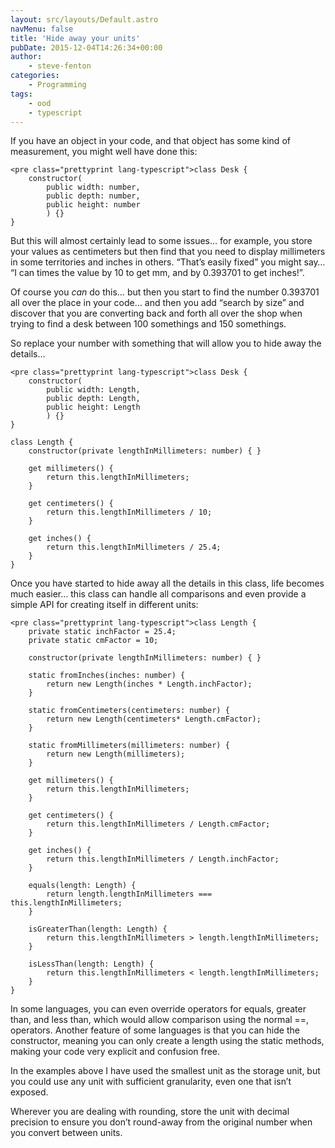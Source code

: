 ```yaml
---
layout: src/layouts/Default.astro
navMenu: false
title: 'Hide away your units'
pubDate: 2015-12-04T14:26:34+00:00
author:
    - steve-fenton
categories:
    - Programming
tags:
    - ood
    - typescript
---
```


If you have an object in your code, and that object has some kind of measurement, you might well have done this:

```
<pre class="prettyprint lang-typescript">class Desk {
    constructor(
        public width: number,
        public depth: number,
        public height: number
        ) {}
}
```

But this will almost certainly lead to some issues… for example, you store your values as centimeters but then find that you need to display millimeters in some territories and inches in others. “That’s easily fixed” you might say… “I can times the value by 10 to get mm, and by 0.393701 to get inches!”.

Of course you *can* do this… but then you start to find the number 0.393701 all over the place in your code… and then you add “search by size” and discover that you are converting back and forth all over the shop when trying to find a desk between 100 somethings and 150 somethings.

So replace your number with something that will allow you to hide away the details…

```
<pre class="prettyprint lang-typescript">class Desk {
    constructor(
        public width: Length,
        public depth: Length,
        public height: Length
        ) {}
}

class Length {
    constructor(private lengthInMillimeters: number) { }
    
    get millimeters() {
        return this.lengthInMillimeters;
    }
    
    get centimeters() {
        return this.lengthInMillimeters / 10;
    }
    
    get inches() {
        return this.lengthInMillimeters / 25.4;
    }
}
```

Once you have started to hide away all the details in this class, life becomes much easier… this class can handle all comparisons and even provide a simple API for creating itself in different units:

```
<pre class="prettyprint lang-typescript">class Length {
    private static inchFactor = 25.4;
    private static cmFactor = 10;
    
    constructor(private lengthInMillimeters: number) { }
    
    static fromInches(inches: number) {
        return new Length(inches * Length.inchFactor);
    }
    
    static fromCentimeters(centimeters: number) {
        return new Length(centimeters* Length.cmFactor);
    }
    
    static fromMillimeters(millimeters: number) {
        return new Length(millimeters);
    }
    
    get millimeters() {
        return this.lengthInMillimeters;
    }
    
    get centimeters() {
        return this.lengthInMillimeters / Length.cmFactor;
    }
    
    get inches() {
        return this.lengthInMillimeters / Length.inchFactor;
    }
    
    equals(length: Length) {
        return length.lengthInMillimeters === this.lengthInMillimeters;
    }
    
    isGreaterThan(length: Length) {
        return this.lengthInMillimeters > length.lengthInMillimeters;
    }
    
    isLessThan(length: Length) {
        return this.lengthInMillimeters < length.lengthInMillimeters;
    }
}
```

In some languages, you can even override operators for equals, greater than, and less than, which would allow comparison using the normal ==, operators. Another feature of some languages is that you can hide the constructor, meaning you can only create a length using the static methods, making your code very explicit and confusion free.

In the examples above I have used the smallest unit as the storage unit, but you could use any unit with sufficient granularity, even one that isn’t exposed.

Wherever you are dealing with rounding, store the unit with decimal precision to ensure you don’t round-away from the original number when you convert between units.